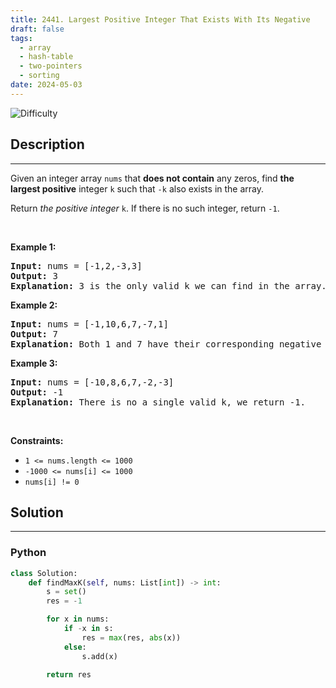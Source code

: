 ```yaml
---
title: 2441. Largest Positive Integer That Exists With Its Negative
draft: false
tags: 
  - array
  - hash-table
  - two-pointers
  - sorting
date: 2024-05-03
---
```


![Difficulty](https://img.shields.io/badge/Difficulty-Easy-blue.svg)

## Description

---
<p>Given an integer array <code>nums</code> that <strong>does not contain</strong> any zeros, find <strong>the largest positive</strong> integer <code>k</code> such that <code>-k</code> also exists in the array.</p>

<p>Return <em>the positive integer </em><code>k</code>. If there is no such integer, return <code>-1</code>.</p>

<p>&nbsp;</p>
<p><strong class="example">Example 1:</strong></p>

<pre>
<strong>Input:</strong> nums = [-1,2,-3,3]
<strong>Output:</strong> 3
<strong>Explanation:</strong> 3 is the only valid k we can find in the array.
</pre>

<p><strong class="example">Example 2:</strong></p>

<pre>
<strong>Input:</strong> nums = [-1,10,6,7,-7,1]
<strong>Output:</strong> 7
<strong>Explanation:</strong> Both 1 and 7 have their corresponding negative values in the array. 7 has a larger value.
</pre>

<p><strong class="example">Example 3:</strong></p>

<pre>
<strong>Input:</strong> nums = [-10,8,6,7,-2,-3]
<strong>Output:</strong> -1
<strong>Explanation:</strong> There is no a single valid k, we return -1.
</pre>

<p>&nbsp;</p>
<p><strong>Constraints:</strong></p>

<ul>
	<li><code>1 &lt;= nums.length &lt;= 1000</code></li>
	<li><code>-1000 &lt;= nums[i] &lt;= 1000</code></li>
	<li><code>nums[i] != 0</code></li>
</ul>


## Solution

---
### Python
``` py title='largest-positive-integer-that-exists-with-its-negative'
class Solution:
    def findMaxK(self, nums: List[int]) -> int:
        s = set()
        res = -1

        for x in nums:
            if -x in s:
                res = max(res, abs(x))
            else:
                s.add(x)
        
        return res

```

